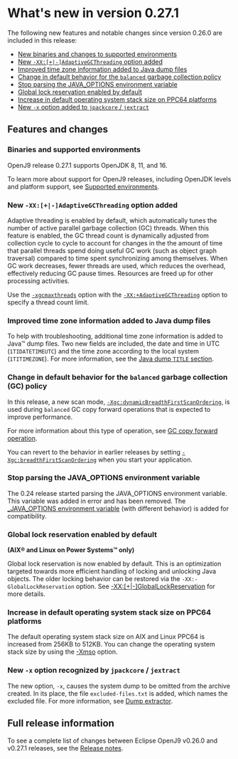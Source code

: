 <!--
* Copyright (c) 2017, 2021 IBM Corp. and others
*
* This program and the accompanying materials are made
* available under the terms of the Eclipse Public License 2.0
* which accompanies this distribution and is available at
* https://www.eclipse.org/legal/epl-2.0/ or the Apache
* License, Version 2.0 which accompanies this distribution and
* is available at https://www.apache.org/licenses/LICENSE-2.0.
*
* This Source Code may also be made available under the
* following Secondary Licenses when the conditions for such
* availability set forth in the Eclipse Public License, v. 2.0
* are satisfied: GNU General Public License, version 2 with
* the GNU Classpath Exception [1] and GNU General Public
* License, version 2 with the OpenJDK Assembly Exception [2].
*
* [1] https://www.gnu.org/software/classpath/license.html
* [2] http://openjdk.java.net/legal/assembly-exception.html
*
* SPDX-License-Identifier: EPL-2.0 OR Apache-2.0 OR GPL-2.0 WITH
* Classpath-exception-2.0 OR LicenseRef-GPL-2.0 WITH Assembly-exception
-->

# What's new in version 0.27.1

The following new features and notable changes since version 0.26.0 are included in this release:

- [New binaries and changes to supported environments](#binaries-and-supported-environments)
- [New `-XX:[+|-]AdaptiveGCThreading` option added](#new-xx-adaptivegcthreading-option-added)
- [Improved time zone information added to Java dump files](#improved-time-zone-information-added-to-java-dump-files)
- [Change in default behavior for the `balanced` garbage collection policy](#change-in-default-behavior-for-the-balanced-garbage-collection-gc-policy)
- [Stop parsing the JAVA_OPTIONS environment variable](#stop-parsing-the-java_options-environment-variable)
- [Global lock reservation enabled by default](#global-lock-reservation-enabled-by-default)
- [Increase in default operating system stack size on PPC64 platforms](#increase-in-default-operating-system-stack-size-on-ppc64-platforms)
- [New `-x` option added to `jpackcore` / `jextract`](#new-x-option-recognized-by-jpackcore-jextract)

## Features and changes

### Binaries and supported environments

OpenJ9 release 0.27.1 supports OpenJDK 8, 11, and 16.

To learn more about support for OpenJ9 releases, including OpenJDK levels and platform support, see [Supported environments](openj9_support.md).

### New `-XX:[+|-]AdaptiveGCThreading` option added

Adaptive threading is enabled by default, which automatically tunes the number of active parallel garbage collection (GC) threads.
When this feature is enabled, the GC thread count is dynamically adjusted from collection cycle to cycle to account for changes in the the amount
of time that parallel threads spend doing useful GC work (such as object graph traversal) compared to time spent synchronizing among themselves.
When GC work decreases, fewer threads are used, which reduces the overhead, effectively reducing GC pause times.
Resources are freed up for other processing activities.

Use the [`-xgcmaxthreads`](xgcmaxthreads.md) option with the [`-XX:+AdaptiveGCThreading`](xxadaptivegcthreading.md) option to specify a thread count limit.

### Improved time zone information added to Java dump files

To help with troubleshooting, additional time zone information is added to Java&trade; dump files. Two new fields are included, the date and time in UTC (`1TIDATETIMEUTC`) and the time zone according to the local system (`1TITIMEZONE`). For more information, see the [Java dump `TITLE` section](dump_javadump.md#title).

### Change in default behavior for the `balanced` garbage collection (GC) policy

In this release, a new scan mode, [`-Xgc:dynamicBreadthFirstScanOrdering`](xgc.md#dynamicbreadthfirstscanordering), is used during `balanced` GC copy forward operations that is expected to improve performance.

For more information about this type of operation, see [GC copy forward operation](gc_overview.md#gc-copy-forward-operation).

You can revert to the behavior in earlier releases by setting [`-Xgc:breadthFirstScanOrdering`](xgc.md#breadthfirstscanordering) when you start your application.

### Stop parsing the JAVA_OPTIONS environment variable

The 0.24 release started parsing the JAVA_OPTIONS environment variable. This variable was added in error and has been removed.
The [_JAVA_OPTIONS environment variable](cmdline_specifying.md) (with different behavior) is added for compatibility.

### Global lock reservation enabled by default

**(AIX&reg; and Linux on Power Systems&trade; only)**

Global lock reservation is now enabled by default. This is an optimization targeted towards more efficient handling of locking and unlocking Java objects. The older locking behavior can be restored via the `-XX:-GlobalLockReservation` option. See [-XX:[+|-]GlobalLockReservation](xxgloballockreservation.md) for more details.

### Increase in default operating system stack size on PPC64 platforms

The default operating system stack size on AIX and Linux PPC64 is increased from 256KB to 512KB. You can change the operating system stack size by using the [-Xmso](xmso.md) option.

### New `-x` option recognized by `jpackcore` / `jextract`

The new option, `-x`, causes the system dump to be omitted from the archive created. In its place, the file `excluded-files.txt` is added, which names the excluded file. For more information, see [Dump extractor](tool_jextract.md).

## Full release information

To see a complete list of changes between Eclipse OpenJ9 v0.26.0 and v0.27.1 releases, see the [Release notes](https://github.com/eclipse-openj9/openj9/blob/master/doc/release-notes/0.27/0.27.md).

<!-- ==== END OF TOPIC ==== version0.27.md ==== -->
